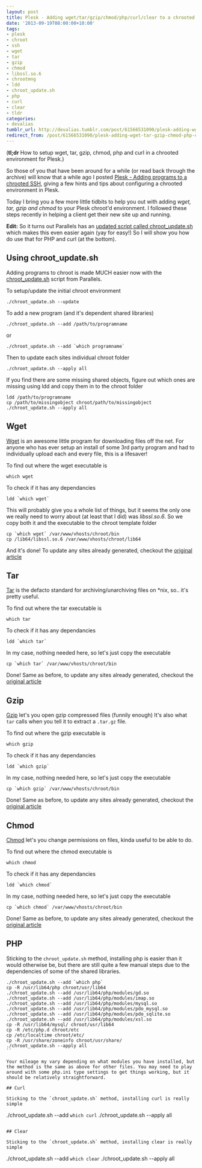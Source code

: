 ```yaml
---
layout: post
title: Plesk - Adding wget/tar/gzip/chmod/php/curl/clear to a chrooted SSH
date: '2013-09-19T08:00:00+10:00'
tags:
- plesk
- chroot
- ssh
- wget
- tar
- gzip
- chmod
- libssl.so.6
- chrootmng
- ldd
- chroot_update.sh
- php
- curl
- clear
- tldr
categories:
- devalias
tumblr_url: http://devalias.tumblr.com/post/61566531090/plesk-adding-wget-tar-gzip-chmod-php-curl-clear-to-a-chr
redirect_from: /post/61566531090/plesk-adding-wget-tar-gzip-chmod-php-curl-clear-to-a-chr
---
```

(**tl;dr** How to setup wget, tar, gzip, chmod, php and curl in a chrooted environment for Plesk.)

So those of you that have been around for a while (or read back through the archive) will know that a while ago I posted [Plesk - Adding programs to a chrooted SSH](/post/15535429513/plesk-adding-programs-to-a-chrooted-ssh), giving a few hints and tips about configuring a chrooted environment in Plesk.

Today I bring you a few more little tidbits to help you out with adding *wget, tar, gzip and chmod* to your Plesk chroot'd environment. I followed these steps recently in helping a client get their new site up and running.

**Edit:** So it turns out Parallels has an [updated script called chroot_update.sh](http://kb.odin.com/en/115842) which makes this even easier again (yay for easy!) So I will show you how do use that for PHP and curl (at the bottom).

## Using chroot_update.sh

Adding programs to chroot is made MUCH easier now with the [chroot_update.sh](http://kb.odin.com/en/115842) script from Parallels.

To setup/update the initial chroot environment

```
./chroot_update.sh --update
```

To add a new program (and it's dependent shared libraries)

```
./chroot_update.sh --add /path/to/programname
```

or

```
./chroot_update.sh --add `which programname`
```

Then to update each sites individual chroot folder

```
./chroot_update.sh --apply all
```

If you find there are some missing shared objects, figure out which ones are missing using ldd and copy them in to the chroot folder

```
ldd /path/to/programname
cp /path/to/missingobject chroot/path/to/missingobject
./chroot_update.sh --apply all
```

## Wget

[Wget](https://www.gnu.org/software/wget/) is an awesome little program for downloading files off the net. For anyone who has ever setup an install of some 3rd party program and had to individually upload each and every file, this is a lifesaver!

To find out where the wget executable is

```
which wget
```

To check if it has any dependancies

```
ldd `which wget`
```

This will probably give you a whole list of things, but it seems the only one we really need to worry about (at least that I did) was *libssl.so.6*. So we copy both it and the executable to the chroot template folder

```
cp `which wget` /var/www/vhosts/chroot/bin
cp /lib64/libssl.so.6 /var/www/vhosts/chroot/lib64
```

And it's done! To update any sites already generated, checkout the [original article](/post/15535429513/plesk-adding-programs-to-a-chrooted-ssh)

## Tar

[Tar](https://www.gnu.org/software/tar/) is the defacto standard for archiving/unarchiving files on *nix, so.. it's pretty useful.

To find out where the tar executable is

```
which tar
```

To check if it has any dependancies

```
ldd `which tar`
```

In my case, nothing needed here, so let's just copy the executable

```
cp `which tar` /var/www/vhosts/chroot/bin
```

Done! Same as before, to update any sites already generated, checkout the [original article](/post/15535429513/plesk-adding-programs-to-a-chrooted-ssh)

## Gzip

[Gzip](http://www.gzip.org/) let's you open gzip compressed files (funnily enough) It's also what `tar` calls when you tell it to extract a `.tar.gz` file.

To find out where the gzip executable is

```
which gzip
```

To check if it has any dependancies

```
ldd `which gzip`
```

In my case, nothing needed here, so let's just copy the executable

```
cp `which gzip` /var/www/vhosts/chroot/bin
```

Done! Same as before, to update any sites already generated, checkout the [original article](/post/15535429513/plesk-adding-programs-to-a-chrooted-ssh)

## Chmod

[Chmod](https://en.wikipedia.org/wiki/Chmod) let's you change permissions on files, kinda useful to be able to do.

To find out where the chmod executable is

```
which chmod
```

To check if it has any dependancies

```
ldd `which chmod`
```

In my case, nothing needed here, so let's just copy the executable

```
cp `which chmod` /var/www/vhosts/chroot/bin
```

Done! Same as before, to update any sites already generated, checkout the [original article](/post/15535429513/plesk-adding-programs-to-a-chrooted-ssh)

## PHP

Sticking to the `chroot_update.sh` method, installing php is easier than it would otherwise be, but there are still quite a few manual steps due to the dependencies of some of the shared libraries.

```
./chroot_update.sh --add `which php`
cp -R /usr/lib64/php chroot/usr/lib64
./chroot_update.sh --add /usr/lib64/php/modules/gd.so
./chroot_update.sh --add /usr/lib64/php/modules/imap.so
./chroot_update.sh --add /usr/lib64/php/modules/mysql.so
./chroot_update.sh --add /usr/lib64/php/modules/pdo_mysql.so
./chroot_update.sh --add /usr/lib64/php/modules/pdo_sqlite.so
./chroot_update.sh --add /usr/lib64/php/modules/xsl.so
cp -R /usr/lib64/mysql/ chroot/usr/lib64
cp -R /etc/php.d chroot/etc
cp /etc/localtime chroot/etc/
cp -R /usr/share/zoneinfo chroot/usr/share/
./chroot_update.sh --apply all
``

Your mileage my vary depending on what modules you have installed, but the method is the same as above for other files. You may need to play around with some php.ini type settings to get things working, but it should be relatively straightforward.

## Curl

Sticking to the `chroot_update.sh` method, installing curl is really simple

```
./chroot_update.sh --add `which curl`
./chroot_update.sh --apply all
```

## Clear

Sticking to the `chroot_update.sh` method, installing clear is really simple

```
./chroot_update.sh --add `which clear`
./chroot_update.sh --apply all
```
